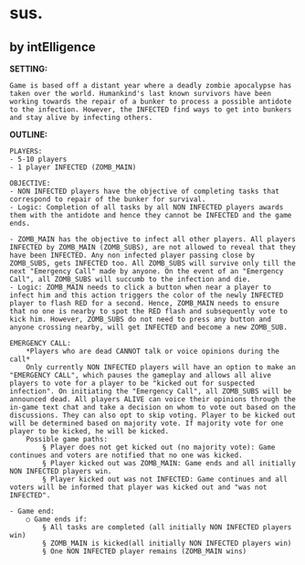 # sus.
## by intElligence

**SETTING:** 

    Game is based off a distant year where a deadly zombie apocalypse has taken over the world. Humankind's last known survivors have been working towards the repair of a bunker to process a possible antidote to the infection. However, the INFECTED find ways to get into bunkers and stay alive by infecting others.

**OUTLINE:**
    
    PLAYERS:
    - 5-10 players
	- 1 player INFECTED (ZOMB_MAIN)

    OBJECTIVE:
	- NON INFECTED players have the objective of completing tasks that correspond to repair of the bunker for survival.
	- Logic: Completion of all tasks by all NON INFECTED players awards them with the antidote and hence they cannot be INFECTED and the game ends.
	
	- ZOMB_MAIN has the objective to infect all other players. All players INFECTED by ZOMB_MAIN (ZOMB_SUBS), are not allowed to reveal that they have been INFECTED. Any non infected player passing close by ZOMB_SUBS, gets INFECTED too. All ZOMB_SUBS will survive only till the next "Emergency Call" made by anyone. On the event of an "Emergency Call", all ZOMB_SUBS will succumb to the infection and die.
	- Logic: ZOMB_MAIN needs to click a button when near a player to infect him and this action triggers the color of the newly INFECTED player to flash RED for a second. Hence, ZOMB_MAIN needs to ensure that no one is nearby to spot the RED flash and subsequently vote to kick him. However, ZOMB_SUBS do not need to press any button and anyone crossing nearby, will get INFECTED and become a new ZOMB_SUB. 
	
	EMERGENCY CALL: 
        *Players who are dead CANNOT talk or voice opinions during the call*
	    Only currently NON INFECTED players will have an option to make an "EMERGENCY CALL", which pauses the gameplay and allows all alive players to vote for a player to be "kicked out for suspected infection". On initiating the "Emergency Call", all ZOMB_SUBS will be announced dead. All players ALIVE can voice their opinions through the in-game text chat and take a decision on whom to vote out based on the discussions. They can also opt to skip voting. Player to be kicked out will be determined based on majority vote. If majority vote for one player to be kicked, he will be kicked. 
	    Possible game paths:
			§ Player does not get kicked out (no majority vote): Game continues and voters are notified that no one was kicked.
			§ Player kicked out was ZOMB_MAIN: Game ends and all initially NON INFECTED players win.
			§ Player kicked out was not INFECTED: Game continues and all voters will be informed that player was kicked out and "was not INFECTED".

	- Game end: 
		○ Game ends if:
			§ All tasks are completed (all initially NON INFECTED players win)
			§ ZOMB_MAIN is kicked(all initially NON INFECTED players win)
			§ One NON INFECTED player remains (ZOMB_MAIN wins)


